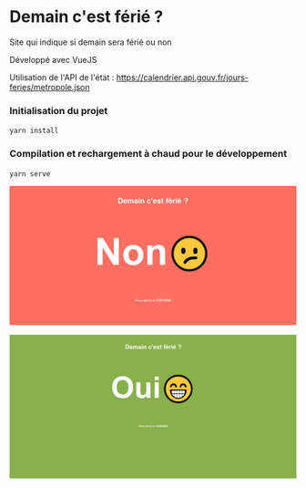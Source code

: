 # Demain c'est férié ?

Site qui indique si demain sera férié ou non

Développé avec VueJS

Utilisation de l'API de l'état : https://calendrier.api.gouv.fr/jours-feries/metropole.json

### Initialisation du projet
```
yarn install
```

### Compilation et rechargement à chaud pour le développement
```
yarn serve
```

![](https://github.com/nozkrew/demain-ferie/blob/master/README/ferie-non.PNG)

![](https://github.com/nozkrew/demain-ferie/blob/master/README/ferie-oui.PNG)